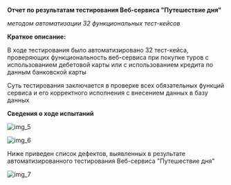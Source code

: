 **Отчет по результатам тестирования Веб-сервиса "Путешествие дня"**

*методом автоматизации 32 функциональных тест-кейсов*

**Краткое описание:**

В ходе тестирования было автоматизировано 32 тест-кейса, проверяющих функциональность 
веб-сервиса при покупке туров с использованием дебетовой карты или с использованием 
кредита по данным банковской карты

Суть тестирования заключается в проверке всех обязательных функций сервиса и его 
корректного исполнения с внесением данных в базу данных

**Сведения о ходе испытаний**

![img_5](https://user-images.githubusercontent.com/75242936/128412054-932d2312-e207-471d-8865-f60d1e264595.png)

![img_6](https://user-images.githubusercontent.com/75242936/128412104-122dc8fb-74a4-460c-a2d6-69565e58fab1.png)

Ниже приведен список дефектов, выявленных в результате автоматизированного тестирования
Веб-сервиса "Путешествие дня"

![img_7](https://user-images.githubusercontent.com/75242936/128412123-7cda5d3e-eeb6-4aa7-8b95-06e100e418d8.png)
